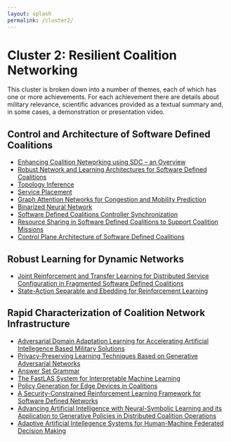 ```yaml
---
layout: splash
permalink: /cluster2/
---
```


# Cluster 2: Resilient Coalition Networking
This cluster is broken down into a number of themes, each of which has one or more achievements.  For each
achievement there are details about military relevance, scientific advances provided as a textual summary
and, in some cases, a demonstration or presentation video.

## Control and Architecture of Software Defined Coalitions
* [Enhancing Coalition Networking using SDC – an Overview](/2a09/)
* [Robust Network and Learning Architectures for Software Defined Coalitions](/2a01/)
* [Topology Inference](/2a03/)
* [Service Placement](/2a04/)
* [Graph Attention Networks for Congestion and Mobility Prediction](/2a05/)
* [Binarized Neural Network](/2a06/)
* [Software Defined Coalitions Controller Synchronization](/2a07/)
* [Resource Sharing in Software Defined Coalitions to Support Coalition Missions](/1f05/)
* [Control Plane Architecture of Software Defined Coalitions](/2a08/)
<!-- * [Service placement and Topology Inference - Replaced by 2a03 & 2a04?](/2a02/)-->

## Robust Learning for Dynamic Networks
* [Joint Reinforcement and Transfer Learning for Distributed Service Configuration in Fragmented Software Defined Coalitions](/2b01/)
* [State-Action Separable and Ebedding for Reinforcement Learning](/2b03/)

## Rapid Characterization of Coalition Network Infrastructure
* [Adversarial Domain Adaptation Learning for Accelerating Artificial Intellegence Based Military Solutions](/2c01/)
* [Privacy-Preserving Learning Techniques Based on Generative Adversarial Networks](/2c02/)
* [Answer Set Grammar](/1c07/)
* [The FastLAS System for Interpretable Machine Learning](/1c08/)
* [Policy Generation for Edge Devices in Coalitions](/2c04/)
* [A Security-Constrained Reinforcement Learning Framework for Software Defined Networks](/2c05/)
* [Advancing Artificial Intelligence with Neural-Symbolic Learning and its Application to Generative Policies in Distributed Coalition Operations](/1c02/)
* [Adaptive Artificial Intellegence Systems for Human-Machine Federated Decision Making](/1c05/)
